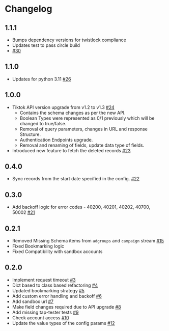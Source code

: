 # Changelog

## 1.1.1
 * Bumps dependency versions for twistlock compliance
 * Updates test to pass circle build
 * [#30](https://github.com/singer-io/tap-tiktok-ads/pull/30)

## 1.1.0
 * Updates for python 3.11 [#26](https://github.com/singer-io/tap-tiktok-ads/pull/26)

## 1.0.0
 * Tiktok API version upgrade from v1.2 to v1.3 [#24](https://github.com/singer-io/tap-tiktok-ads/pull/24)
    * Contains the schema changes as per the new API.
    * Boolean Types were represented as 0/1 previously which will be changed to true/false.
    * Removal of query parameters, changes in URL and response Structure.
    * Authentication Endpoints upgrade.
    * Removal and renaming of fields, update data type of fields.
  * Introduced new feature to fetch the deleted records [#23](https://github.com/singer-io/tap-tiktok-ads/pull/23)

## 0.4.0
 * Sync records from the start date specified in the config. [#22](https://github.com/singer-io/tap-tiktok-ads/pull/22)

## 0.3.0
 * Add backoff logic for error codes - 40200, 40201, 40202, 40700, 50002 [#21](https://github.com/singer-io/tap-tiktok-ads/pull/21)

## 0.2.1
 * Removed Missing Schema items from `adgroups` and `campaign` stream [#15](https://github.com/singer-io/tap-tiktok-ads/pull/15)
 * Fixed Bookmarking logic
 * Fixed Compatibility with sandbox accounts


## 0.2.0
  * Implement request timeout [#3](https://github.com/singer-io/tap-tiktok-ads/pull/3)
  * Dict based to class based refactoring [#4](https://github.com/singer-io/tap-tiktok-ads/pull/4)
  * Updated bookmarking strategy [#5](https://github.com/singer-io/tap-tiktok-ads/pull/5)
  * Add custom error handling and backoff [#6](https://github.com/singer-io/tap-tiktok-ads/pull/6)
  * Add sandbox url [#7](https://github.com/singer-io/tap-tiktok-ads/pull/7)
  * Make field changes required due to API upgrade [#8](https://github.com/singer-io/tap-tiktok-ads/pull/8)
  * Add missing tap-tester tests [#9](https://github.com/singer-io/tap-tiktok-ads/pull/9)
  * Check account access [#10](https://github.com/singer-io/tap-tiktok-ads/pull/10)
  * Update the value types of the config params [#12](https://github.com/singer-io/tap-tiktok-ads/pull/12)
